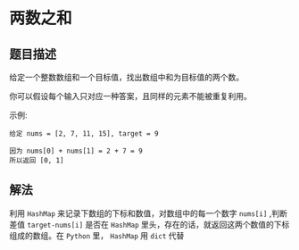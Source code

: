 # 两数之和

## 题目描述
给定一个整数数组和一个目标值，找出数组中和为目标值的两个数。

你可以假设每个输入只对应一种答案，且同样的元素不能被重复利用。

示例:
```
给定 nums = [2, 7, 11, 15], target = 9

因为 nums[0] + nums[1] = 2 + 7 = 9
所以返回 [0, 1]
```
## 解法
利用 `HashMap` 来记录下数组的下标和数值，对数组中的每一个数字 `nums[i]` ,判断差值 `target-nums[i]` 是否在 `HashMap` 里头，存在的话，就返回这两个数值的下标组成的数组。在 `Python` 里， `HashMap` 用 `dict` 代替